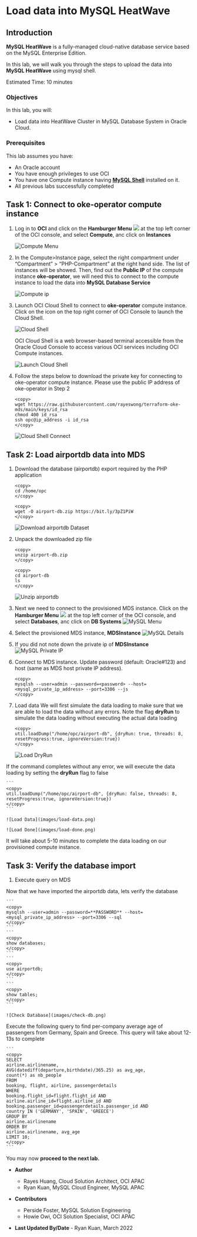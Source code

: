 # Load data into MySQL HeatWave

## Introduction

**MySQL HeatWave** is a fully-managed cloud-native database service based on the MySQL Enterprise Edition.

In this lab, we will walk you through the steps to upload the data into **MySQL HeatWave** using mysql shell.

Estimated Time: 10 minutes

### Objectives

In this lab, you will:

* Load data into HeatWave Cluster in MySQL Database System in Oracle Cloud.

### Prerequisites

This lab assumes you have:

* An Oracle account
* You have enough privileges to use OCI
* You have one Compute instance having <a href="https://dev.mysql.com/doc/mysql-shell/8.0/en/mysql-shell-install.html" target="\_blank">**MySQL Shell**</a> installed on it.
* All previous labs successfully completed

## Task 1: Connect to oke-operator compute instance

1. Log in to **OCI** and click on the **Hamburger Menu** ![](images/hamburger.png) at the top left corner of the OCI console, and select **Compute**, anc click on **Instances**

	![Compute Menu](images/compute-menu.png)

2. In the Compute>Instance page, select the right compartment under “Compartment” > “PHP-Compartment” at the right hand side. The list of instances will be showed. Then, find out the **Public IP** of the compute instance **oke-operator**, we will need this to connect to the compute instance to load the data into **MySQL Database Service**

	![Compute ip](images/compute-ip.png)

3. Launch OCI Cloud Shell to connect to **oke-operator** compute instance. Click on the icon on the top right corner of OCI Console to launch the Cloud Shell.

   ![Cloud Shell](images/cloud-shell.png)

	OCI Cloud Shell is a web browser-based terminal accessible from the Oracle Cloud Console to access various OCI services including OCI Compute instances.

	![Launch Cloud Shell](images/cloud-shell-launch.png)

4. Follow the steps below to download the private key for connecting to oke-operator compute instance. Please use the public IP address of oke-operator in Step 2

	```
	<copy>
	wget https://raw.githubusercontent.com/rayeswong/terraform-oke-mds/main/keys/id_rsa
	chmod 400 id_rsa
	ssh opc@ip_address -i id_rsa
	</copy>
	```

	![Cloud Shell Connect](images/cloud-shell-connect.png)

## Task 2: Load airportdb data into MDS

1. Download the database (airportdb) export required by the PHP application

	```
	<copy>
	cd /home/opc
	</copy>
	```
	```
	<copy>
	wget -O airport-db.zip https://bit.ly/3pZ1PiW
	</copy>
	```
	![Download airportdb Dataset](images/download-airportdb.png)

2. Unpack the downloaded zip file

	```
	<copy>
	unzip airport-db.zip
	</copy>
	```
	```
	<copy>
	cd airport-db
	ls
	</copy>
	```
	![Unzip airportdb](images/unzip-airportdb.png)

3. Next we need to connect to the provisioned MDS instance. Click on the **Hamburger Menu** ![](images/hamburger.png) at the top left corner of the OCI console, and select **Databases**, anc click on **DB Systems**
	![MySQL Menu](images/mds-menu.png)

4. Select the provisioned MDS instance, **MDSInstance**
	![MySQL Details](images/mds-details.png)

5. If you did not note down the private ip of **MDSInstance**
	![MySQL Private IP](images/mds-ip.png)

6. Connect to MDS instance. Update password (default: Oracle#123) and host (same as MDS host private IP address).

	```
	<copy>
	mysqlsh --user=admin --password=<password> --host=<mysql_private_ip_address> --port=3306 --js
	</copy>
	```

7. Load data
  We will first simulate the data loading to make sure that we are able to load the data without any errors. Note the flag **dryRun** to simulate the data loading without executing the actual data loading

	```
	<copy>
	util.loadDump("/home/opc/airport-db", {dryRun: true, threads: 8, resetProgress:true, ignoreVersion:true})
	</copy>
	```

	![Load DryRun](images/load-dryrun.png)

  If the command completes without any error, we will execute the data loading by setting the **dryRun** flag to false

	```
	<copy>
	util.loadDump("/home/opc/airport-db", {dryRun: false, threads: 8, resetProgress:true, ignoreVersion:true})
	</copy>
	```

	![Load Data](images/load-data.png)

	![Load Done](images/load-done.png)

  It will take about 5-10 minutes to complete the data loading on our provisioned compute instance.

## Task 3: Verify the database import

1. Execute query on MDS

  Now that we have imported the airportdb data, lets verify the database

	```
	<copy>
	mysqlsh --user=admin --password=**PASSWORD** --host=<mysql_private_ip_address> --port=3306 --sql
	</copy>
	```
	```
	<copy>
	show databases;
	</copy>
	```
	```
	<copy>
	use airportdb;
	</copy>
	```
	```
	<copy>
	show tables;
	</copy>
	```

	![Check Database](images/check-db.png)

  Execute the following query to find per-company average age of passengers from Germany, Spain and Greece. This query will take about 12-13s to complete

	```
	<copy>
	SELECT
	airline.airlinename,
	AVG(datediff(departure,birthdate)/365.25) as avg_age,
	count(*) as nb_people
	FROM
	booking, flight, airline, passengerdetails
	WHERE
	booking.flight_id=flight.flight_id AND
	airline.airline_id=flight.airline_id AND
	booking.passenger_id=passengerdetails.passenger_id AND
	country IN ('GERMANY', 'SPAIN', 'GREECE')
	GROUP BY
	airline.airlinename
	ORDER BY
	airline.airlinename, avg_age
	LIMIT 10;
	</copy>
	```
  You may now **proceed to the next lab.**

* **Author**

  * Rayes Huang, Cloud Solution Architect, OCI APAC
  * Ryan Kuan, MySQL Cloud Engineer, MySQL APAC

* **Contributors**

  * Perside Foster, MySQL Solution Engineering
  * Howie Owi, OCI Solution Specialist, OCI APAC

* **Last Updated By/Date** - Ryan Kuan, March 2022
